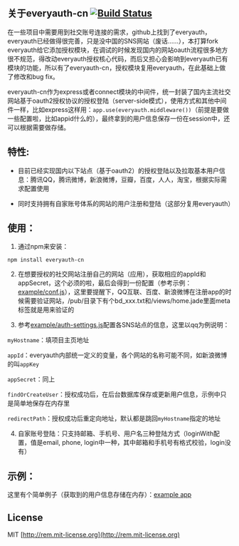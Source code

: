 ## 关于everyauth-cn [![Build Status](https://api.travis-ci.org/chemdemo/everyauth-cn.png)](http://travis-ci.org/chemdemo/everyauth-cn)

在一些项目中需要用到社交账号连接的需求，github上找到了everyauth，everyauth已经做得很完善，只是没中国的SNS网站（废话……），本打算fork everyauth给它添加授权模块，在调试的时候发现国内的网站oauth流程很多地方很不规范，得改动everyauth授权核心代码，而后又担心会影响到everyauth已有模块的功能，所以有了everyauth-cn，授权模块复用everyauth，在此基础上做了修改和bug fix。

everyauth-cn作为express或者connect模块的中间件，统一封装了国内主流社交网站基于oauth2授权协议的授权登陆（server-side模式），使用方式和其他中间件一样，比如express这样用：`app.use(everyauth.middleware())`（前提是要做一些配置啦，比如appid什么的），最终拿到的用户信息保存一份在session中，还可以根据需要做存储。

## 特性:

- 目前已经实现国内以下站点（基于oauth2）的授权登陆以及拉取基本用户信息：腾讯QQ，腾讯微博，新浪微博，豆瓣，百度，人人，淘宝，根据实际需求配置使用

- 同时支持拥有自家账号体系的网站的用户注册和登陆（这部分复用everyauth）

## 使用：

1. 通过npm来安装：

  `npm install everyauth-cn`

2. 在想要授权的社交网站注册自己的网站（应用），获取相应的appId和appSecret，这个必须的啦，最后会得到一份配置（参考示例：[example/conf.js](https://github.com/chemdemo/everyauth-cn/blob/master/example/conf.js)），这里要提醒下，QQ互联、百度、新浪微博在注册app的时候需要验证网站，/pub/目录下有个bd_xxx.txt和/views/home.jade里面meta标签就是用来验证的

3. 参考[example/auth-settings.js](https://github.com/chemdemo/everyauth-cn/blob/master/example/auth-settings.js)配置各SNS站点的信息，这里以qq为例说明：

  `myHostname`：填项目主页地址

  `appId`：everyauth内部统一定义的变量，各个网站的名称可能不同，如新浪微博的叫`appKey`

  `appSecret`：同上

  `findOrCreateUser`：授权成功后，在后台数据库保存或更新用户信息，示例中只是简单地保存在内存里

  `redirectPath`：授权成功后重定向地址，默认都是跳回`myHostname`指定的地址

4. 自家账号登陆：只支持邮箱、手机号、用户名三种登陆方式（loginWith配置，值是email, phone, login中一种，其中邮箱和手机号有格式校验，login没有）

## 示例：

这里有个简单例子（获取到的用户信息存储在内存）：[example app](http://oauth.dmfeel.com)

## License

MIT [http://rem.mit-license.org](http://rem.mit-license.org)
